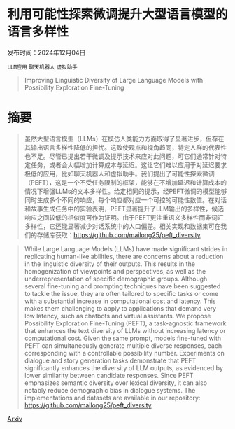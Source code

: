 # 利用可能性探索微调提升大型语言模型的语言多样性

发布时间：2024年12月04日

`LLM应用` `聊天机器人` `虚拟助手`

> Improving Linguistic Diversity of Large Language Models with Possibility Exploration Fine-Tuning

# 摘要

> 虽然大型语言模型（LLMs）在模仿人类能力方面取得了显著进步，但存在其输出语言多样性降低的担忧。这致使观点和视角趋同，特定人群的代表性也不足。尽管已提出若干微调及提示技术来应对此问题，可它们通常针对特定任务，或者会大幅增加计算成本与延迟。这让它们难以应用于对延迟要求极低的应用，比如聊天机器人和虚拟助手。我们提出了可能性探索微调（PEFT），这是一个不受任务限制的框架，能够在不增加延迟和计算成本的情况下增强LLMs的文本多样性。给定相同的提示，经PEFT微调的模型能够同时生成多个不同的响应，每个响应都对应一个可控的可能性数值。在对话和故事生成任务中的实验表明，PEFT显著提升了LLM输出的多样性，候选响应之间较低的相似度可作为证明。由于PEFT更注重语义多样性而非词汇多样性，它还能显著减少对话系统中的人口偏差。相关实现和数据集可在我们的存储库获取：https://github.com/mailong25/peft_diversity

> While Large Language Models (LLMs) have made significant strides in replicating human-like abilities, there are concerns about a reduction in the linguistic diversity of their outputs. This results in the homogenization of viewpoints and perspectives, as well as the underrepresentation of specific demographic groups. Although several fine-tuning and prompting techniques have been suggested to tackle the issue, they are often tailored to specific tasks or come with a substantial increase in computational cost and latency. This makes them challenging to apply to applications that demand very low latency, such as chatbots and virtual assistants. We propose Possibility Exploration Fine-Tuning (PEFT), a task-agnostic framework that enhances the text diversity of LLMs without increasing latency or computational cost. Given the same prompt, models fine-tuned with PEFT can simultaneously generate multiple diverse responses, each corresponding with a controllable possibility number. Experiments on dialogue and story generation tasks demonstrate that PEFT significantly enhances the diversity of LLM outputs, as evidenced by lower similarity between candidate responses. Since PEFT emphasizes semantic diversity over lexical diversity, it can also notably reduce demographic bias in dialogue systems. The implementations and datasets are available in our repository: https://github.com/mailong25/peft_diversity

[Arxiv](https://arxiv.org/abs/2412.03343)